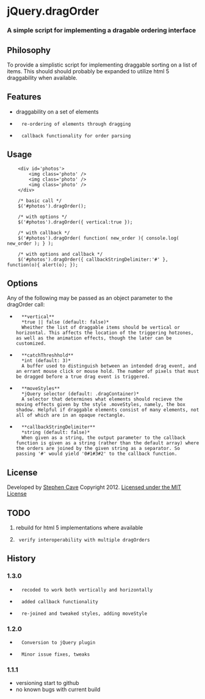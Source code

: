 
# 	jQuery.dragOrder
### A simple script for implementing a dragable ordering interface

## 	Philosophy
To provide a simplistic script for implementing draggable sorting on a list of items. 
This should should probably be expanded to utilize html 5 draggability when available. 

## 	Features
*	draggability on a set of elements
*       re-ordering of elements through dragging
*       callback functionality for order parsing

##      Usage

        <div id='photos'>
            <img class='photo' />
            <img class='photo' />
            <img class='photo' />
        </div>

        /* basic call */
        $('#photos').dragOrder();

        /* with options */
        $('#photos').dragOrder({ vertical:true });

        /* with callback */
        $('#photos').dragOrder( function( new_order ){ console.log( new_order ); } );

        /* with options and callback */
        $('#photos').dragOrder({ callbackStringDelimiter:'#' }, function(o){ alert(o); });

##      Options
Any of the following may be passed as an object parameter to the dragOrder call:
*       **vertical**
        *true || false (default: false)*
        Wheither the list of draggable items should be vertical or horizontal. This affects the location of the triggering hotzones, as well as the animation effects, though the later can be customized.

*       **catchThreshhold**
        *int (default: 3)*
        A buffer used to distinguish between an intended drag event, and an errant mouse click or mouse hold. The number of pixels that must be dragged before a true drag event is triggered.

*       **moveStyles**
        *jQuery selector (default: .dragContainer)*
        A selector that determines what elements should recieve the moving effects given by the style .moveStyles, namely, the box shadow. Helpful if draggable elements consist of many elements, not all of which are in an opaque rectangle.

*       **callbackStringDelimiter**
        *string (default: false)*
        When given as a string, the output parameter to the callback function is given as a string (rather than the default array) where the orders are joined by the given string as a separator. So passing '#' would yield '0#1#3#2' to the callback function.

## 	License
Developed by [Stephen Cave](sccave@gmail.com) Copyright 2012. 
[Licensed under the MIT License](http://opensource.org/licenses/mit-license.php)

##	TODO
1.	rebuild for html 5 implementations where available
2.      verify interoperability with multiple dragOrders

## 	History
### 1.3.0
*       recoded to work both vertically and horizontally
*       added callback functionality
*       re-joined and tweaked styles, adding moveStyle

### 1.2.0
*       Conversion to jQuery plugin
*       Minor issue fixes, tweaks

### 1.1.1
* 	versioning start to github
* 	no known bugs with current build
